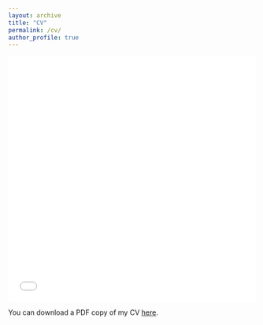 ```yaml
---
layout: archive
title: "CV"
permalink: /cv/
author_profile: true
---
```


<iframe src="/files/cv/miles-cv.pdf" width="100%" height="500" frameborder="no" border="0" marginwidth="0" marginheight="0"></iframe>

You can download a PDF copy of my CV [here](/files/cv/miles-cv.pdf).
